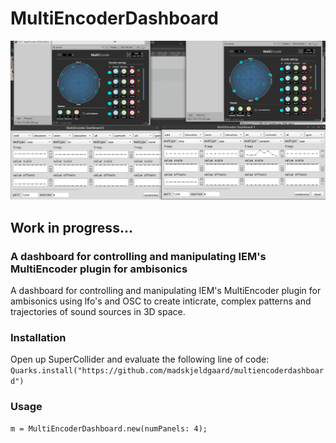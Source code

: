 # MultiEncoderDashboard

![multiencoderdashboard](two-multi.gif)

## Work in progress...

### A dashboard for controlling and manipulating IEM's MultiEncoder plugin for ambisonics

A dashboard for controlling and manipulating IEM's MultiEncoder plugin for ambisonics using lfo's and OSC to create inticrate, complex patterns and trajectories of sound sources in 3D space.

### Installation

Open up SuperCollider and evaluate the following line of code:
`Quarks.install("https://github.com/madskjeldgaard/multiencoderdashboard")`

### Usage

```
m = MultiEncoderDashboard.new(numPanels: 4);
```

